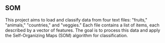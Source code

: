 ## SOM
This project aims to load and classify data from four text files: "fruits," "animals," "countries," and "veggies." Each file contains a list of items, each described by a vector of features. The goal is to process this data and apply the Self-Organizing Maps (SOM) algorithm for classification.